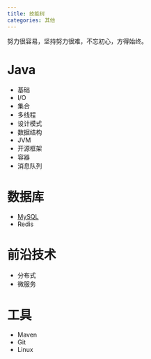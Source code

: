 ```yaml
---
title: 技能树
categories: 其他
---
```


努力很容易，坚持努力很难，不忘初心，方得始终。
<!-- more -->
# Java
* 基础
* I/O
* 集合
* 多线程
* 设计模式
* 数据结构
* JVM
* 开源框架
* 容器
* 消息队列

# 数据库
* [MySQL](/tags/MySQL/)
* Redis

# 前沿技术
* 分布式
* 微服务

# 工具
* Maven
* Git
* Linux

